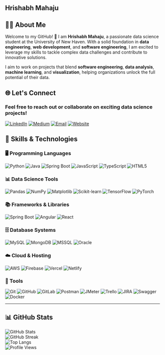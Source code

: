## Hrishabh Mahaju  

## 👨‍💻 About Me  

Welcome to my GitHub! 🎉 I am **Hrishabh Mahaju**, a passionate data science student at the University of New Haven. With a solid foundation in **data engineering**, **web development**, and **software engineering**, I am excited to leverage my skills to tackle complex data challenges and contribute to innovative solutions.  

I aim to work on projects that blend **software engineering**, **data analysis**, **machine learning**, and **visualization**, helping organizations unlock the full potential of their data.  

## 🌐 Let's Connect  

### Feel free to reach out or collaborate on exciting data science projects!  

[![LinkedIn](https://img.shields.io/badge/LinkedIn-blue?style=for-the-badge&logo=linkedin&logoColor=white)](http://linkedin.com/in/hrishabh-mahaju-8a515b176/) [![Medium](https://img.shields.io/badge/Medium-black?style=for-the-badge&logo=medium&logoColor=white)](https://medium.com/@hrishabh360) [![Email](https://img.shields.io/badge/Email-red?style=for-the-badge&logo=gmail&logoColor=white)](mailto:mahajuh@gmail.com) [![Website](https://img.shields.io/badge/Website-0A66C2?style=for-the-badge&logo=google-chrome&logoColor=white)](https://hrishabh.com.np)  

## 🚀 Skills & Technologies  

### 🖥️ Programming Languages  
![Python](https://img.shields.io/badge/Python-3776AB?style=for-the-badge&logo=python&logoColor=white) ![Java](https://img.shields.io/badge/Java-ED8B00?style=for-the-badge&logo=openjdk&logoColor=white) ![Spring Boot](https://img.shields.io/badge/Spring%20Boot-6DB33F?style=for-the-badge&logo=spring-boot&logoColor=white) ![JavaScript](https://img.shields.io/badge/JavaScript-F7DF1E?style=for-the-badge&logo=javascript&logoColor=black) ![TypeScript](https://img.shields.io/badge/TypeScript-3178C6?style=for-the-badge&logo=typescript&logoColor=white) ![HTML5](https://img.shields.io/badge/HTML5-E34F26?style=for-the-badge&logo=html5&logoColor=white)  

### 📊 Data Science Tools  
![Pandas](https://img.shields.io/badge/Pandas-150458?style=for-the-badge&logo=pandas&logoColor=white) ![NumPy](https://img.shields.io/badge/NumPy-013243?style=for-the-badge&logo=numpy&logoColor=white) ![Matplotlib](https://img.shields.io/badge/Matplotlib-11557c?style=for-the-badge&logo=matplotlib&logoColor=white) ![Scikit-learn](https://img.shields.io/badge/Scikit--learn-F7931E?style=for-the-badge&logo=scikit-learn&logoColor=white) ![TensorFlow](https://img.shields.io/badge/TensorFlow-FF6F00?style=for-the-badge&logo=tensorflow&logoColor=white) ![PyTorch](https://img.shields.io/badge/PyTorch-EE4C2C?style=for-the-badge&logo=pytorch&logoColor=white)  

### 📚 Frameworks & Libraries  
![Spring Boot](https://img.shields.io/badge/Spring%20Boot-6DB33F?style=for-the-badge&logo=spring-boot&logoColor=white) ![Angular](https://img.shields.io/badge/Angular-DD0031?style=for-the-badge&logo=angular&logoColor=white) ![React](https://img.shields.io/badge/React-61DAFB?style=for-the-badge&logo=react&logoColor=black)  

### 🗄️ Database Systems  
![MySQL](https://img.shields.io/badge/MySQL-4479A1?style=for-the-badge&logo=mysql&logoColor=white) ![MongoDB](https://img.shields.io/badge/MongoDB-47A248?style=for-the-badge&logo=mongodb&logoColor=white) ![MSSQL](https://img.shields.io/badge/SQL%20Server-CC2927?style=for-the-badge&logo=microsoft-sql-server&logoColor=white) ![Oracle](https://img.shields.io/badge/Oracle-F80000?style=for-the-badge&logo=oracle&logoColor=white)  

### ☁️ Cloud & Hosting  
![AWS](https://img.shields.io/badge/AWS-232F3E?style=for-the-badge&logo=amazon-aws&logoColor=white) ![Firebase](https://img.shields.io/badge/Firebase-FFCA28?style=for-the-badge&logo=firebase&logoColor=black) ![Vercel](https://img.shields.io/badge/Vercel-000000?style=for-the-badge&logo=vercel&logoColor=white) ![Netlify](https://img.shields.io/badge/Netlify-00C7B7?style=for-the-badge&logo=netlify&logoColor=white)  

### 🔧 Tools  
![Git](https://img.shields.io/badge/Git-F05032?style=for-the-badge&logo=git&logoColor=white) ![GitHub](https://img.shields.io/badge/GitHub-181717?style=for-the-badge&logo=github&logoColor=white) ![GitLab](https://img.shields.io/badge/GitLab-FC6D26?style=for-the-badge&logo=gitlab&logoColor=white) ![Postman](https://img.shields.io/badge/Postman-FF6C37?style=for-the-badge&logo=postman&logoColor=white) ![JMeter](https://img.shields.io/badge/JMeter-D22128?style=for-the-badge&logo=apache-jmeter&logoColor=white) ![Trello](https://img.shields.io/badge/Trello-0052CC?style=for-the-badge&logo=trello&logoColor=white) ![JIRA](https://img.shields.io/badge/JIRA-0052CC?style=for-the-badge&logo=jira&logoColor=white) ![Swagger](https://img.shields.io/badge/Swagger-85EA2D?style=for-the-badge&logo=swagger&logoColor=black) ![Docker](https://img.shields.io/badge/Docker-2496ED?style=for-the-badge&logo=docker&logoColor=white)  


---
## 📊 GitHub Stats  

![GitHub Stats](https://github-readme-stats.vercel.app/api?username=hrishabh360&show_icons=true&theme=radical)  
![GitHub Streak](https://github-readme-streak-stats.herokuapp.com/?user=hrishabh360&theme=radical)  
![Top Langs](https://github-readme-stats.vercel.app/api/top-langs/?username=hrishabh360&layout=compact&theme=radical)  
![Profile Views](https://komarev.com/ghpvc/?username=hrishabh360&color=blue&style=for-the-badge)  

